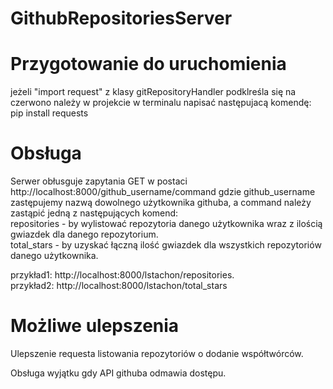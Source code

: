 # GithubRepositoriesServer

# Przygotowanie do uruchomienia

jeżeli "import request" z klasy gitRepositoryHandler podklreśla się na czerwono należy w projekcie w terminalu napisać następujacą komendę:  
pip install requests

# Obsługa
Serwer obłusguje zapytania GET w postaci http://localhost:8000/github_username/command gdzie github_username zastępujemy nazwą dowolnego użytkownika githuba,
a command należy zastąpić jedną z następujących komend:  
repositories - by wylistować repozytoria danego użytkownika wraz z ilością gwiazdek dla danego repozytorium.   
total_stars - by uzyskać łączną ilość gwiazdek dla wszystkich repozytoriów danego użytkownika. 

przykład1: http://localhost:8000/lstachon/repositories.   
przykład2: http://localhost:8000/lstachon/total_stars

# Możliwe ulepszenia

Ulepszenie requesta listowania repozytoriów o dodanie współtwórców.   

Obsługa wyjątku gdy API githuba odmawia dostępu.
